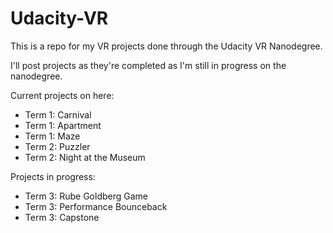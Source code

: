 # Udacity-VR
This is a repo for my VR projects done through the Udacity VR Nanodegree.

I'll post projects as they're completed as I'm still in progress on the nanodegree.

Current projects on here:
- Term 1: Carnival
- Term 1: Apartment
- Term 1: Maze
- Term 2: Puzzler
- Term 2: Night at the Museum

Projects in progress:
- Term 3: Rube Goldberg Game
- Term 3: Performance Bounceback
- Term 3: Capstone

